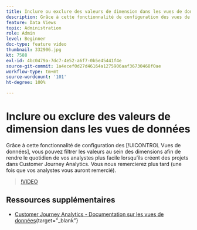 ```yaml
---
title: Inclure ou exclure des valeurs de dimension dans les vues de données
description: Grâce à cette fonctionnalité de configuration des vues de données, vous pouvez filtrer les valeurs au sein des dimensions afin de rendre le quotidien de vos analystes plus facile lorsqu’ils créent des projets dans Customer Journey Analytics. Vous nous remercierez plus tard (une fois que vos analystes vous auront remercié).
feature: Data Views
topic: Administration
role: Admin
level: Beginner
doc-type: feature video
thumbnail: 332906.jpg
kt: 7588
exl-id: 4bc0479a-7dc7-4e52-a6f7-0b5e45441f4e
source-git-commit: 1a4ecef0d27d46164a1275906aaf36730468f0ae
workflow-type: tm+mt
source-wordcount: '101'
ht-degree: 100%

---
```


# Inclure ou exclure des valeurs de dimension dans les vues de données

Grâce à cette fonctionnalité de configuration des [!UICONTROL Vues de données], vous pouvez filtrer les valeurs au sein des dimensions afin de rendre le quotidien de vos analystes plus facile lorsqu’ils créent des projets dans Customer Journey Analytics. Vous nous remercierez plus tard (une fois que vos analystes vous auront remercié).

>[!VIDEO](https://video.tv.adobe.com/v/3412352/?captions=fre_fr&quality=12&learn=on)

## Ressources supplémentaires

* [Customer Journey Analytics - Documentation sur les vues de données](https://experienceleague.adobe.com/docs/analytics-platform/using/cja-dataviews/create-dataview.html?lang=fr){target="_blank"}
